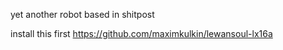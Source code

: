yet another robot based in shitpost

install this first
https://github.com/maximkulkin/lewansoul-lx16a
